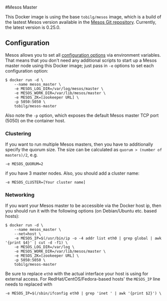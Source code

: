 #Mesos Master

This Docker image is using the base `tobilg/mesos` image, which is a build of the lastest Mesos version available in the [Mesos Git repository](https://github.com/apache/mesos). 
Currently, the latest version is 0.25.0.

## Configuration

Mesos allows you to set all [configuration
options](http://mesos.apache.org/documentation/latest/configuration/) via
environment variables.  That means that you don't need any additional scripts to
start up a Mesos master node using this Docker image; just pass in `-e` options
to set each configuration option:

    $ docker run -d \
        --name mesos_master \
        -e MESOS_LOG_DIR=/var/log/mesos/master \
        -e MESOS_WORK_DIR=/var/lib/mesos/master \
        -e MESOS_ZK=[zookeeper URL] \
        -p 5050:5050 \
        tobilg/mesos-master

Also note the `-p` option, which exposes the default Mesos master TCP port
(5050) on the container host.

### Clustering

If you want to run multiple Mesos masters, then you have to additionally specify the quorum size. The size can be calculated as `quorum > (number of masters)/2`, e.g.

    -e MESOS_QUORUM=2

if you have 3 master nodes. Also, you should add a cluster name:

    -e MESOS_CLUSTER=[Your cluster name]

### Networking

If you want your Mesos master to be accessible via the Docker host ip, then you should run it with the following options (on Debian/Ubuntu etc. based hosts):

    $ docker run -d \
        --name mesos_master \
        --net=host \
        -e MESOS_IP=$(/usr/bin/ip -o -4 addr list eth0 | grep global | awk '{print $4}' | cut -d -f1) \
        -e MESOS_LOG_DIR=/var/log \
        -e MESOS_WORK_DIR=/var/lib/mesos/master \
        -e MESOS_ZK=[zookeeper URL] \
        -p 5050:5050 \
        tobilg/mesos-master

Be sure to replace `eth0` with the actual interface your host is using for external access. For RedHat/CentOS/Fedora-based hosts' the `MESOS_IP` line needs to replaced with

    -e MESOS_IP=$(/sbin/ifconfig eth0 | grep 'inet ' | awk '{print $2}') \